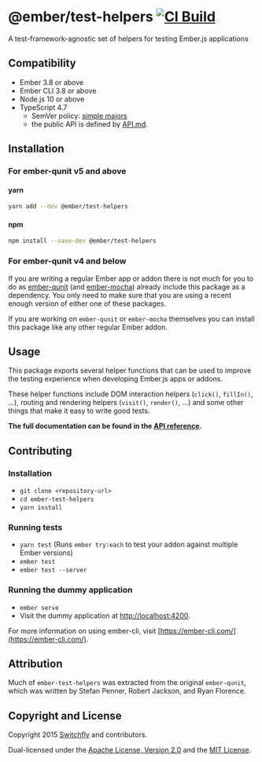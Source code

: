 @ember/test-helpers [![CI Build](https://github.com/emberjs/ember-test-helpers/actions/workflows/ci-build.yml/badge.svg)](https://github.com/emberjs/ember-test-helpers/actions/workflows/ci-build.yml)
==============================================================================

A test-framework-agnostic set of helpers for testing Ember.js applications

Compatibility
------------------------------------------------------------------------------

- Ember 3.8 or above
- Ember CLI 3.8 or above
- Node.js 10 or above
- TypeScript 4.7
  - SemVer policy: [simple majors](https://www.semver-ts.org/#simple-majors)
  - the public API is defined by [API.md](./API.md).


Installation
------------------------------------------------------------------------------
### For ember-qunit v5 and above

#### yarn
```bash
yarn add --dev @ember/test-helpers
````

#### npm
```bash
npm install --save-dev @ember/test-helpers
```

### For ember-qunit v4 and below
If you are writing a regular Ember app or addon there is not much for you to
do as [ember-qunit](https://github.com/emberjs/ember-qunit) (and
[ember-mocha](https://github.com/emberjs/ember-mocha)) already include this
package as a dependency. You only need to make sure that you are using a
recent enough version of either one of these packages.

If you are working on `ember-qunit` or `ember-mocha` themselves you can
install this package like any other regular Ember addon. 


Usage
------------------------------------------------------------------------------

This package exports several helper functions that can be used to improve
the testing experience when developing Ember.js apps or addons.

These helper functions include DOM interaction helpers (`click()`, `fillIn()`,
...), routing and rendering helpers (`visit()`, `render()`, ...) and some
other things that make it easy to write good tests.

**The full documentation can be found in the [API reference](API.md).**


Contributing
------------------------------------------------------------------------------

### Installation

* `git clone <repository-url>`
* `cd ember-test-helpers`
* `yarn install`

### Running tests

* `yarn test` (Runs `ember try:each` to test your addon against multiple Ember versions)
* `ember test`
* `ember test --server`

### Running the dummy application

* `ember serve`
* Visit the dummy application at [http://localhost:4200](http://localhost:4200).

For more information on using ember-cli, visit [https://ember-cli.com/](https://ember-cli.com/).


Attribution
------------------------------------------------------------------------------

Much of `ember-test-helpers` was extracted from the original `ember-qunit`,
which was written by Stefan Penner, Robert Jackson, and Ryan Florence.


Copyright and License
------------------------------------------------------------------------------

Copyright 2015 [Switchfly](https://github.com/switchfly) and contributors.

Dual-licensed under the [Apache License, Version 2.0](./APACHE-LICENSE) and
the [MIT License](./MIT-LICENSE).
